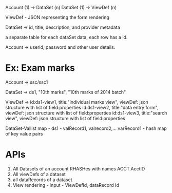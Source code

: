 Account (1) -> DataSet (n)
DataSet (1) -> ViewDef (n)

ViewDef - JSON representing the form rendering

DataSet -> id, title, description, and provider metadata

a separate table for each dataSet data, each row has a id.

Account -> userid, password and other user details.

Ex: Exam marks
==============

Account -> ssc/ssc1

DataSet -> ds1, "10th marks", "10th marks of 2014 batch"

ViewDef -> id:ds1-view1, title:"individual marks view", viewDef: json structure with list of field:properties
           id:ds1-view2, title:"data entry form", viewDef: json structure with list of field:properties
           id:ds1-view3, title:"search view", viewDef: json structure with list of field:properties


DataSet-Vallist map - ds1 - valRecord1, valrecord2,...
varRecord1 - hash map of key value pairs


APIs
====
1. All Datasets of an account
RHASHes with names ACCT.AcctID
2. All viewDefs of a dataset
3. all dataRecords of a dataset
4. View rendering - input - ViewDefId, dataRecord Id